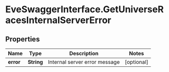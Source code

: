# EveSwaggerInterface.GetUniverseRacesInternalServerError

## Properties
Name | Type | Description | Notes
------------ | ------------- | ------------- | -------------
**error** | **String** | Internal server error message | [optional] 


